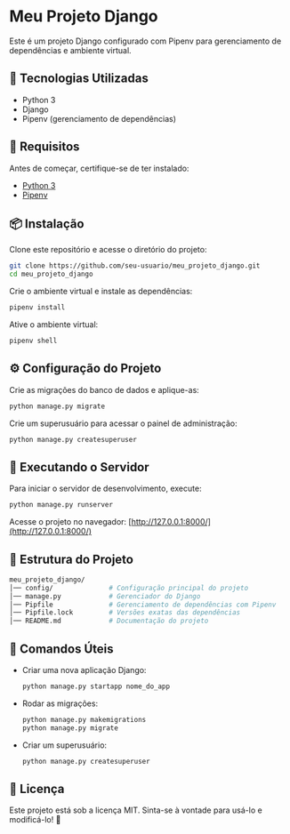 # Meu Projeto Django

Este é um projeto Django configurado com Pipenv para gerenciamento de dependências e ambiente virtual.

## 🚀 Tecnologias Utilizadas

- Python 3
- Django
- Pipenv (gerenciamento de dependências)

## 📌 Requisitos

Antes de começar, certifique-se de ter instalado:

- [Python 3](https://www.python.org/downloads/)
- [Pipenv](https://pipenv.pypa.io/en/latest/)

## 📦 Instalação

Clone este repositório e acesse o diretório do projeto:

```sh
git clone https://github.com/seu-usuario/meu_projeto_django.git
cd meu_projeto_django
```

Crie o ambiente virtual e instale as dependências:

```sh
pipenv install
```

Ative o ambiente virtual:

```sh
pipenv shell
```

## ⚙️ Configuração do Projeto

Crie as migrações do banco de dados e aplique-as:

```sh
python manage.py migrate
```

Crie um superusuário para acessar o painel de administração:

```sh
python manage.py createsuperuser
```

## 🏃 Executando o Servidor

Para iniciar o servidor de desenvolvimento, execute:

```sh
python manage.py runserver
```

Acesse o projeto no navegador: [http://127.0.0.1:8000/](http://127.0.0.1:8000/)

## 📂 Estrutura do Projeto

```sh
meu_projeto_django/
│── config/              # Configuração principal do projeto
│── manage.py            # Gerenciador do Django
│── Pipfile              # Gerenciamento de dependências com Pipenv
│── Pipfile.lock         # Versões exatas das dependências
│── README.md            # Documentação do projeto
```

## 🔧 Comandos Úteis

- Criar uma nova aplicação Django:

  ```sh
  python manage.py startapp nome_do_app
  ```

- Rodar as migrações:

  ```sh
  python manage.py makemigrations
  python manage.py migrate
  ```

- Criar um superusuário:

  ```sh
  python manage.py createsuperuser
  ```

## 📜 Licença

Este projeto está sob a licença MIT. Sinta-se à vontade para usá-lo e modificá-lo! 🚀
